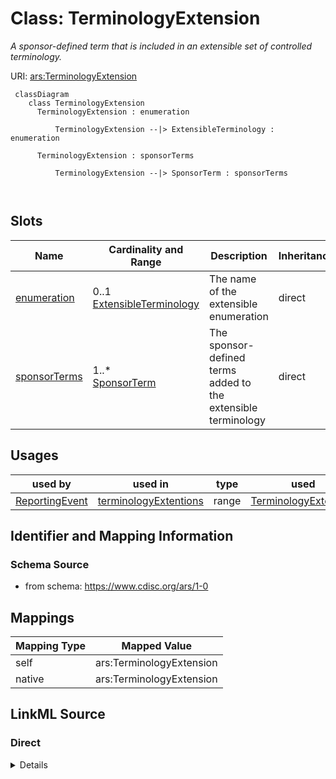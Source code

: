 # Class: TerminologyExtension


_A sponsor-defined term that is included in an extensible set of controlled terminology._





URI: [ars:TerminologyExtension](https://www.cdisc.org/ars/1-0TerminologyExtension)



```mermaid
 classDiagram
    class TerminologyExtension
      TerminologyExtension : enumeration
        
          TerminologyExtension --|> ExtensibleTerminology : enumeration
        
      TerminologyExtension : sponsorTerms
        
          TerminologyExtension --|> SponsorTerm : sponsorTerms
        
      
```




<!-- no inheritance hierarchy -->


## Slots

| Name | Cardinality and Range | Description | Inheritance |
| ---  | --- | --- | --- |
| [enumeration](enumeration.md) | 0..1 <br/> [ExtensibleTerminology](ExtensibleTerminology.md) | The name of the extensible enumeration | direct |
| [sponsorTerms](sponsorTerms.md) | 1..* <br/> [SponsorTerm](SponsorTerm.md) | The sponsor-defined terms added to the extensible terminology | direct |





## Usages

| used by | used in | type | used |
| ---  | --- | --- | --- |
| [ReportingEvent](ReportingEvent.md) | [terminologyExtentions](terminologyExtentions.md) | range | [TerminologyExtension](TerminologyExtension.md) |






## Identifier and Mapping Information







### Schema Source


* from schema: https://www.cdisc.org/ars/1-0





## Mappings

| Mapping Type | Mapped Value |
| ---  | ---  |
| self | ars:TerminologyExtension |
| native | ars:TerminologyExtension |





## LinkML Source

<!-- TODO: investigate https://stackoverflow.com/questions/37606292/how-to-create-tabbed-code-blocks-in-mkdocs-or-sphinx -->

### Direct

<details>
```yaml
name: TerminologyExtension
description: A sponsor-defined term that is included in an extensible set of controlled
  terminology.
from_schema: https://www.cdisc.org/ars/1-0
rank: 1000
slots:
- enumeration
- sponsorTerms
unique_keys:
  enumeration:
    unique_key_name: enumeration
    unique_key_slots:
    - enumeration
    description: There should only be one terminology extension for any enumeration,
      which of which may contain multiple sponsor terms.

```
</details>

### Induced

<details>
```yaml
name: TerminologyExtension
description: A sponsor-defined term that is included in an extensible set of controlled
  terminology.
from_schema: https://www.cdisc.org/ars/1-0
rank: 1000
attributes:
  enumeration:
    name: enumeration
    description: The name of the extensible enumeration.
    from_schema: https://www.cdisc.org/ars/1-0
    rank: 1000
    alias: enumeration
    owner: TerminologyExtension
    domain_of:
    - TerminologyExtension
    range: ExtensibleTerminology
  sponsorTerms:
    name: sponsorTerms
    description: The sponsor-defined terms added to the extensible terminology.
    from_schema: https://www.cdisc.org/ars/1-0
    rank: 1000
    multivalued: true
    alias: sponsorTerms
    owner: TerminologyExtension
    domain_of:
    - TerminologyExtension
    range: SponsorTerm
    required: true
    inlined: true
    inlined_as_list: true
unique_keys:
  enumeration:
    unique_key_name: enumeration
    unique_key_slots:
    - enumeration
    description: There should only be one terminology extension for any enumeration,
      which of which may contain multiple sponsor terms.

```
</details>